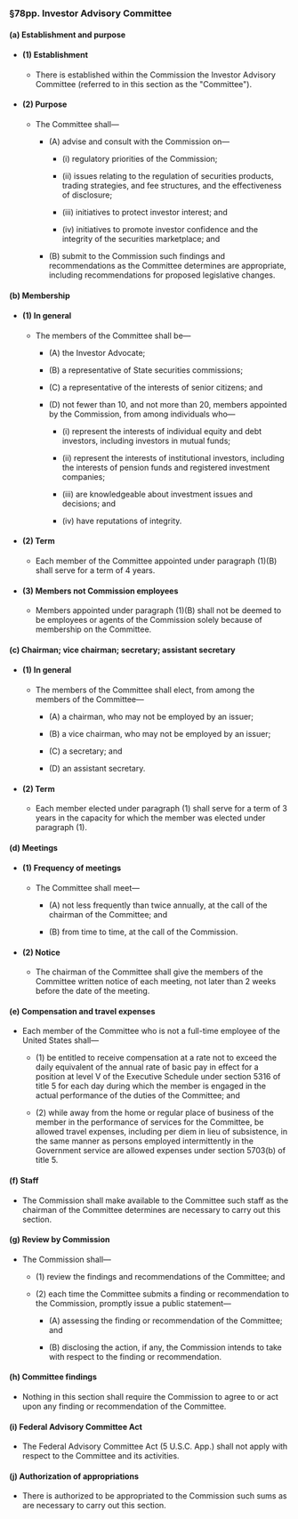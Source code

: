 ### §78pp. Investor Advisory Committee
#### (a) Establishment and purpose
* #### (1) Establishment
  * There is established within the Commission the Investor Advisory Committee (referred to in this section as the "Committee").

* #### (2) Purpose
  * The Committee shall—

    * (A) advise and consult with the Commission on—

      * (i) regulatory priorities of the Commission;

      * (ii) issues relating to the regulation of securities products, trading strategies, and fee structures, and the effectiveness of disclosure;

      * (iii) initiatives to protect investor interest; and

      * (iv) initiatives to promote investor confidence and the integrity of the securities marketplace; and


    * (B) submit to the Commission such findings and recommendations as the Committee determines are appropriate, including recommendations for proposed legislative changes.

#### (b) Membership
* #### (1) In general
  * The members of the Committee shall be—

    * (A) the Investor Advocate;

    * (B) a representative of State securities commissions;

    * (C) a representative of the interests of senior citizens; and

    * (D) not fewer than 10, and not more than 20, members appointed by the Commission, from among individuals who—

      * (i) represent the interests of individual equity and debt investors, including investors in mutual funds;

      * (ii) represent the interests of institutional investors, including the interests of pension funds and registered investment companies;

      * (iii) are knowledgeable about investment issues and decisions; and

      * (iv) have reputations of integrity.

* #### (2) Term
  * Each member of the Committee appointed under paragraph (1)(B) shall serve for a term of 4 years.

* #### (3) Members not Commission employees
  * Members appointed under paragraph (1)(B) shall not be deemed to be employees or agents of the Commission solely because of membership on the Committee.

#### (c) Chairman; vice chairman; secretary; assistant secretary
* #### (1) In general
  * The members of the Committee shall elect, from among the members of the Committee—

    * (A) a chairman, who may not be employed by an issuer;

    * (B) a vice chairman, who may not be employed by an issuer;

    * (C) a secretary; and

    * (D) an assistant secretary.

* #### (2) Term
  * Each member elected under paragraph (1) shall serve for a term of 3 years in the capacity for which the member was elected under paragraph (1).

#### (d) Meetings
* #### (1) Frequency of meetings
  * The Committee shall meet—

    * (A) not less frequently than twice annually, at the call of the chairman of the Committee; and

    * (B) from time to time, at the call of the Commission.

* #### (2) Notice
  * The chairman of the Committee shall give the members of the Committee written notice of each meeting, not later than 2 weeks before the date of the meeting.

#### (e) Compensation and travel expenses
* Each member of the Committee who is not a full-time employee of the United States shall—

  * (1) be entitled to receive compensation at a rate not to exceed the daily equivalent of the annual rate of basic pay in effect for a position at level V of the Executive Schedule under section 5316 of title 5 for each day during which the member is engaged in the actual performance of the duties of the Committee; and

  * (2) while away from the home or regular place of business of the member in the performance of services for the Committee, be allowed travel expenses, including per diem in lieu of subsistence, in the same manner as persons employed intermittently in the Government service are allowed expenses under section 5703(b) of title 5.

#### (f) Staff
* The Commission shall make available to the Committee such staff as the chairman of the Committee determines are necessary to carry out this section.

#### (g) Review by Commission
* The Commission shall—

  * (1) review the findings and recommendations of the Committee; and

  * (2) each time the Committee submits a finding or recommendation to the Commission, promptly issue a public statement—

    * (A) assessing the finding or recommendation of the Committee; and

    * (B) disclosing the action, if any, the Commission intends to take with respect to the finding or recommendation.

#### (h) Committee findings
* Nothing in this section shall require the Commission to agree to or act upon any finding or recommendation of the Committee.

#### (i) Federal Advisory Committee Act
* The Federal Advisory Committee Act (5 U.S.C. App.) shall not apply with respect to the Committee and its activities.

#### (j) Authorization of appropriations
* There is authorized to be appropriated to the Commission such sums as are necessary to carry out this section.